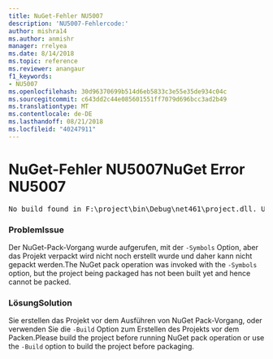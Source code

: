 ```yaml
---
title: NuGet-Fehler NU5007
description: 'NU5007-Fehlercode:'
author: mishra14
ms.author: anmishr
manager: rrelyea
ms.date: 8/14/2018
ms.topic: reference
ms.reviewer: anangaur
f1_keywords:
- NU5007
ms.openlocfilehash: 30d96370699b514d6eb5833c3e55e35de934c04c
ms.sourcegitcommit: c643dd2c44e085601551ff7079d696bcc3ad2b49
ms.translationtype: MT
ms.contentlocale: de-DE
ms.lasthandoff: 08/21/2018
ms.locfileid: "40247911"
---
```

# <a name="nuget-error-nu5007"></a><span data-ttu-id="7e82a-103">NuGet-Fehler NU5007</span><span class="sxs-lookup"><span data-stu-id="7e82a-103">NuGet Error NU5007</span></span>
<pre>No build found in F:\project\bin\Debug\net461\project.dll. Use the -Build option or build the project.</pre>

### <a name="issue"></a><span data-ttu-id="7e82a-104">Problem</span><span class="sxs-lookup"><span data-stu-id="7e82a-104">Issue</span></span>

<span data-ttu-id="7e82a-105">Der NuGet-Pack-Vorgang wurde aufgerufen, mit der `-Symbols` Option, aber das Projekt verpackt wird nicht noch erstellt wurde und daher kann nicht gepackt werden.</span><span class="sxs-lookup"><span data-stu-id="7e82a-105">The NuGet pack operation was invoked with the `-Symbols` option, but the project being packaged has not been built yet and hence cannot be packed.</span></span>


### <a name="solution"></a><span data-ttu-id="7e82a-106">Lösung</span><span class="sxs-lookup"><span data-stu-id="7e82a-106">Solution</span></span>

<span data-ttu-id="7e82a-107">Sie erstellen das Projekt vor dem Ausführen von NuGet Pack-Vorgang, oder verwenden Sie die `-Build` Option zum Erstellen des Projekts vor dem Packen.</span><span class="sxs-lookup"><span data-stu-id="7e82a-107">Please build the project before running NuGet pack operation or use the `-Build` option to build the project before packaging.</span></span>

